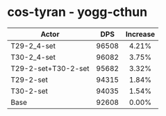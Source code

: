 # cos-tyran - yogg-cthun
| Actor | DPS | Increase |
|---|:---:|:---:|
|T29-2_4-set|96508|4.21%|
|T30-2_4-set|96082|3.75%|
|T29-2-set+T30-2-set|95682|3.32%|
|T29-2-set|94315|1.84%|
|T30-2-set|94035|1.54%|
|Base|92608|0.00%|
